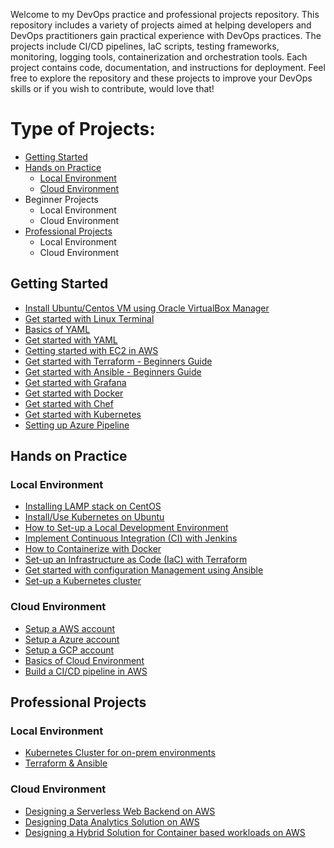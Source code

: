 Welcome to my DevOps practice and professional projects repository. This repository includes a variety of projects aimed at helping developers and DevOps practitioners gain practical experience with DevOps practices. The projects include CI/CD pipelines, IaC scripts, testing frameworks, monitoring, logging tools, containerization and orchestration tools. Each project contains code, documentation, and instructions for deployment. Feel free to explore the repository and these projects to improve your DevOps skills or if you wish to contribute, would love that!

# Type of Projects:

  - [Getting Started](#getting-started)
  - [Hands on Practice](#Hands-on-practice)
    - [Local Environment](#Local-environment)
    - [Cloud Environment](#cloud-environment)
  - Beginner Projects
    - Local Environment
    - Cloud Environment
  - [Professional Projects](#professional-projects)
    - Local Environment
    - Cloud Environment

## Getting Started
  - [Install Ubuntu/Centos VM using Oracle VirtualBox Manager](https://bit.ly/4396NMu)
  - [Get started with Linux Terminal]()
  - [Basics of YAML]()
  - [Get started with YAML]()
  - [Getting started with EC2 in AWS](http://bit.ly/41eGUco)
  - [Get started with Terraform - Beginners Guide](https://medium.com/@mouaazfarrukh99/terraform-for-beginners-7ed1ac91a64a)
  - [Get started with Ansible - Beginners Guide](https://medium.com/@mouaazfarrukh99/ansible-for-beginners-80edf4fe2acb)
  - [Get started with Grafana]()
  - [Get started with Docker]()
  - [Get started with Chef]()
  - [Get started with Kubernetes]()
  - [Setting up Azure Pipeline]()
## Hands on Practice
  ### Local Environment
  - [Installing LAMP stack on CentOS](https://bit.ly/3Uhqg9P)
  - [Install/Use Kubernetes on Ubuntu](https://www.cloudsigma.com/how-to-install-and-use-kubernetes-on-ubuntu-20-04/)
  - [How to Set-up a Local Development Environment]()
  - [Implement Continuous Integration (CI) with Jenkins]()
  - [How to Containerize with Docker]()
  - [Set-up an Infrastructure as Code (IaC) with Terraform]()
  - [Get started with configuration Management using Ansible]()
  - [Set-up a Kubernetes cluster]()
  
  ### Cloud Environment
  - [Setup a AWS account]()
  - [Setup a Azure account]()
  - [Setup a GCP account]()
  - [Basics of Cloud Environment]()
  - [Build a CI/CD pipeline in AWS](https://bit.ly/3A2noV7)

## Professional Projects
  ### Local Environment  
  - [Kubernetes Cluster for on-prem environments]()
  - [Terraform & Ansible]()
  ### Cloud Environment
  - [Designing a Serverless Web Backend on AWS](medium.com/@mouaazfarrukh99/designing-a-serverless-web-backend-on-aws-b4f49902b05d)
  - [Designing Data Analytics Solution on AWS](https://bit.ly/41F5qn5)
  - [Designing a Hybrid Solution for Container based workloads on AWS](https://bit.ly/3oESEaB)
